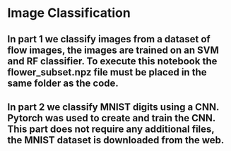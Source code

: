 # Image Classification
## In part 1 we classify images from a dataset of flow images, the images are trained on an SVM and RF classifier. To execute this notebook the flower_subset.npz file must be placed in the same folder as the code.
## In part 2 we classify MNIST digits using a CNN. Pytorch was used to create and train the CNN. This part does not require any additional files, the MNIST dataset is downloaded from the web.